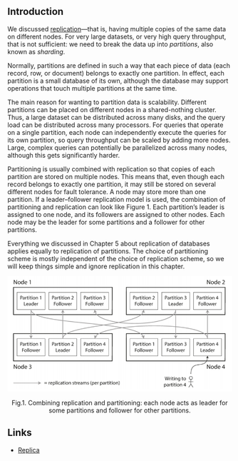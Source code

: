 ## Introduction

We discussed [replication](/docs/CS/Distributed/Replica.md)—that is, having multiple copies of the same data on different nodes. 
For very large datasets, or very high query throughput, that is not sufficient: we need to break the data up into *partitions*, also known as *sharding*.

Normally, partitions are defined in such a way that each piece of data (each record, row, or document) belongs to exactly one partition.
In effect, each partition is a small database of its own, although the database may support operations that touch multiple partitions at the same time.

The main reason for wanting to partition data is scalability. 
Different partitions can be placed on different nodes in a shared-nothing cluster.
Thus, a large dataset can be distributed across many disks, and the query load can be distributed across many processors.
For queries that operate on a single partition, each node can independently execute the queries for its own partition, so query throughput can be scaled by adding more nodes.
Large, complex queries can potentially be parallelized across many nodes, although this gets significantly harder.


Partitioning is usually combined with replication so that copies of each partition are stored on multiple nodes.
This means that, even though each record belongs to exactly one partition, it may still be stored on several different nodes for fault tolerance.
A node may store more than one partition. 
If a leader–follower replication model is used, the combination of partitioning and replication can look like Figure 1. 
Each partition’s leader is assigned to one node, and its followers are assigned to other nodes.
Each node may be the leader for some partitions and a follower for other partitions.

Everything we discussed in Chapter 5 about replication of databases applies equally to replication of partitions.
The choice of partitioning scheme is mostly independent of the choice of replication scheme, so we will keep things simple and ignore replication in this chapter.


<div style="text-align: center;">

![Fig.1. Combining replication and partitioning](./img/Combining-Partitioning-Replication.png)

</div>

<p style="text-align: center;">
Fig.1. Combining replication and partitioning: each node acts as leader for some partitions and follower for other partitions.
</p>









## Links

- [Replica](/docs/CS/Distributed/Replica.md)